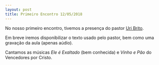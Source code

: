 ```yaml
---
layout: post
title: Primeiro Encontro 12/05/2018
---
```


No nosso primeiro encontro, tivemos a presença do pastor [Uri
Brito](http://www.uribrito.com).

Em breve iremos disponibilizar o texto usado pelo pastor, bem como uma
gravação da aula (apenas aúdio).

Cantamos as músicas *Ele é Exaltado* (bem conhecida) e *Vinho e Pão* do
Vencedores por Cristo.
